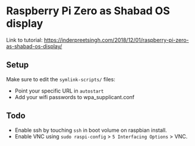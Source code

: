 # Raspberry Pi Zero as Shabad OS display

Link to tutorial: https://inderpreetsingh.com/2018/12/01/raspberry-pi-zero-as-shabad-os-display/

## Setup

Make sure to edit the `symlink-scripts/` files:
* Point your specific URL in `autostart`
* Add your wifi passwords to wpa_supplicant.conf

## Todo

* Enable ssh by touching `ssh` in boot volume on raspbian install.
* Enable VNC using `sudo raspi-config` > `5 Interfacing Options` > VNC.
